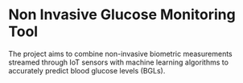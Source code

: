 # Non Invasive Glucose Monitoring Tool
<!-- !https://geospatialmedia.s3.amazonaws.com/wp-content/uploads/2018/12/Smart-Healthcare.jpg -->
The project aims to combine non-invasive biometric measurements streamed through IoT sensors with machine learning algorithms to accurately predict blood glucose levels (BGLs).
